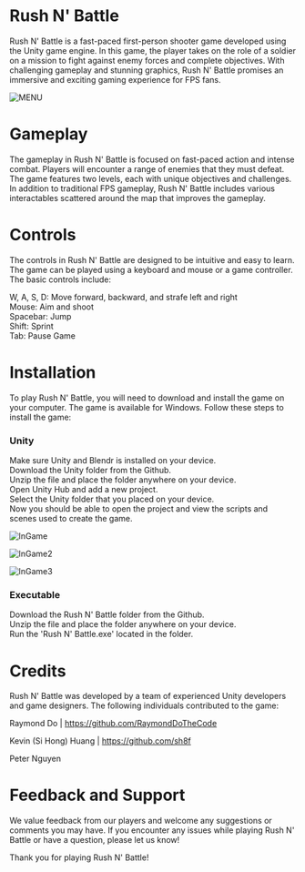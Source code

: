 # Rush N' Battle
Rush N' Battle is a fast-paced first-person shooter game developed using the Unity game engine. In this game, the player takes on the role of a soldier on a mission to fight against enemy forces and complete objectives. With challenging gameplay and stunning graphics, Rush N' Battle promises an immersive and exciting gaming experience for FPS fans.

![MENU](https://user-images.githubusercontent.com/100435153/234402657-24dba6ed-40f2-44b3-8e20-f91e6c0c133a.JPG)

# Gameplay
The gameplay in Rush N' Battle is focused on fast-paced action and intense combat. Players will encounter a range of enemies that they must defeat. The game features two levels, each with unique objectives and challenges. In addition to traditional FPS gameplay, Rush N' Battle includes various interactables scattered around the map that improves the gameplay.

# Controls
The controls in Rush N' Battle are designed to be intuitive and easy to learn. The game can be played using a keyboard and mouse or a game controller. The basic controls include:

W, A, S, D: Move forward, backward, and strafe left and right  
Mouse: Aim and shoot  
Spacebar: Jump  
Shift: Sprint  
Tab: Pause Game

# Installation
To play Rush N' Battle, you will need to download and install the game on your computer. The game is available for Windows. Follow these steps to install the game:

### Unity
Make sure Unity and Blendr is installed on your device.  
Download the Unity folder from the Github.  
Unzip the file and place the folder anywhere on your device.  
Open Unity Hub and add a new project.  
Select the Unity folder that you placed on your device.  
Now you should be able to open the project and view the scripts and scenes used to create the game.  

![InGame](https://user-images.githubusercontent.com/100435153/234403277-e7fcf9a7-a0fd-405f-92ca-160c578390ec.png)

![InGame2](https://user-images.githubusercontent.com/100435153/234402866-c656d85b-dff6-4632-9ba7-d84e8c88b552.JPG)

![InGame3](https://user-images.githubusercontent.com/100435153/234404466-4df007e6-f72b-4929-bbb4-52f574174d73.JPG)

### Executable
Download the Rush N' Battle folder from the Github.  
Unzip the file and place the folder anywhere on your device.  
Run the 'Rush N' Battle.exe' located in the folder.  

# Credits
Rush N' Battle was developed by a team of experienced Unity developers and game designers. The following individuals contributed to the game:

Raymond Do | https://github.com/RaymondDoTheCode <br>

Kevin (Si Hong) Huang | https://github.com/sh8f <br>

Peter Nguyen  <br>

# Feedback and Support
We value feedback from our players and welcome any suggestions or comments you may have. If you encounter any issues while playing Rush N' Battle or have a question, please let us know!

Thank you for playing Rush N' Battle!

